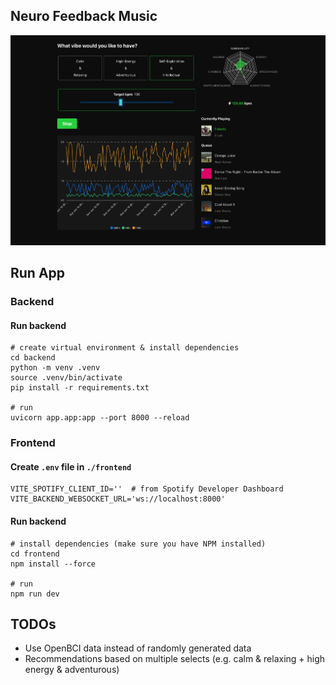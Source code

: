## Neuro Feedback Music
![Example image](/images/example.png)

## Run App

### Backend
#### Run backend
```shell
# create virtual environment & install dependencies
cd backend
python -m venv .venv 
source .venv/bin/activate
pip install -r requirements.txt

# run
uvicorn app.app:app --port 8000 --reload
```

### Frontend
#### Create `.env` file in `./frontend`
```shell
VITE_SPOTIFY_CLIENT_ID=''  # from Spotify Developer Dashboard 
VITE_BACKEND_WEBSOCKET_URL='ws://localhost:8000'
```
#### Run backend
```shell
# install dependencies (make sure you have NPM installed)
cd frontend
npm install --force

# run
npm run dev
```

## TODOs
- Use OpenBCI data instead of randomly generated data
- Recommendations based on multiple selects (e.g. calm & relaxing + high energy & adventurous)
